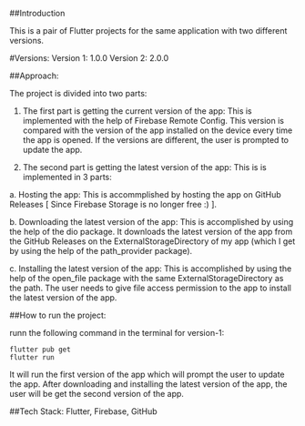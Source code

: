 ##Introduction

This is a pair of Flutter projects for the same application with two different versions.

#Versions: 
Version 1: 1.0.0
Version 2: 2.0.0

##Approach:

The project is divided into two parts: 

1. The first part is getting the current version of the app:
This is implemented with the help of Firebase Remote Config. This version is compared with the version of the app installed on the device every time the app is opened. If the versions are different, the user is prompted to update the app.
   
2. The second part is getting the latest version of the app:
This is is implemented in 3 parts:

a. Hosting the app:
This is accommplished by hosting the app on GitHub Releases [ Since Firebase Storage is no longer free :) ].

b. Downloading the latest version of the app:
This is accomplished by using the help of the dio package.
It downloads the latest version of the app from the GitHub Releases on the ExternalStorageDirectory of my app (which I get by using the help of the path_provider package).

c. Installing the latest version of the app:
This is accomplished by using the help of the open_file package with the same ExternalStorageDirectory as the path.
The user needs to give file access permission to the app to install the latest version of the app.

##How to run the project:

runn the following command in the terminal for version-1:
```
flutter pub get
flutter run
```

It will run the first version of the app which will prompt the user to update the app. After downloading and installing the latest version of the app, the user will be get the second version of the app.

##Tech Stack:
Flutter, Firebase, GitHub
